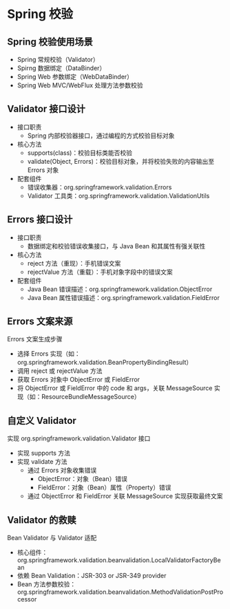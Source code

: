 # Spring 校验

## Spring 校验使用场景

* Spring 常规校验（Validator）
* Spirng 数据绑定（DataBinder）
* Spring Web 参数绑定（WebDataBinder）
* Spring Web MVC/WebFlux 处理方法参数校验



## Validator 接口设计

* 接口职责
  * Spring 内部校验器接口，通过编程的方式校验目标对象
* 核心方法
  * supports(class)：校验目标类能否校验
  * validate(Object, Errors)：校验目标对象，并将校验失败的内容输出至 Errors 对象
* 配套组件
  * 错误收集器：org.springframework.validation.Errors
  * Validator 工具类：org.springframework.validation.ValidationUtils



## Errors 接口设计

* 接口职责
  * 数据绑定和校验错误收集接口，与 Java Bean 和其属性有强关联性
* 核心方法
  * reject 方法（重现）：手机错误文案
  * rejectValue 方法（重载）：手机对象字段中的错误文案
* 配套组件
  * Java Bean 错误描述：org.springframework.validation.ObjectError
  * Java Bean 属性错误描述：org.springframework.validation.FieldError



## Errors 文案来源

Errors 文案生成步骤

* 选择 Errors 实现（如：org.springframework.validation.BeanPropertyBindingResult）
* 调用 reject 或 rejectValue 方法
* 获取 Errors 对象中 ObjectError 或 FieldError
* 将 ObjectError 或 FieldError 中的 code 和 args，关联 MessageSource 实现（如：ResourceBundleMessageSource）



## 自定义 Validator

实现 org.springframework.validation.Validator 接口

* 实现 supports 方法
* 实现 validate 方法
  * 通过 Errors 对象收集错误
    * ObjectError：对象（Bean）错误
    * FieldError：对象（Bean）属性（Property）错误
  * 通过 ObjectError 和 FieldError 关联 MessageSource 实现获取最终文案



## Validator 的救赎

Bean Validator 与 Validator 适配

* 核心组件：org.springframework.validation.beanvalidation.LocalValidatorFactoryBean
* 依赖 Bean Validation：JSR-303 or JSR-349 provider
* Bean 方法参数校验：org.springframework.validation.beanvalidation.MethodValidationPostProcessor